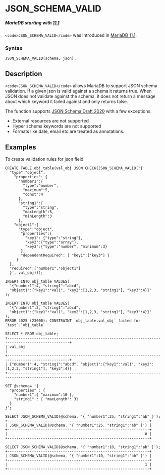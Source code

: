 
# JSON_SCHEMA_VALID


##### MariaDB starting with [11.1](../../../../../../../release-notes/mariadb-community-server/what-is-mariadb-111.md)
`<code>JSON_SCHEMA_VALID</code>` was introduced in [MariaDB 11.1](../../../../../../../release-notes/mariadb-community-server/what-is-mariadb-111.md).


### Syntax


```
JSON_SCHEMA_VALID(schema, json);
```


## Description


`<code>JSON_SCHEMA_VALID</code>` allows MariaDB to support JSON schema validation. If a given json is valid against a schema it returns true. When JSON does not validate against the schema, it does not return a message about which keyword it failed against and only returns false.


The function supports [JSON Schema Draft 2020](https://json-schema.org/draft/2020-12/release-notes.html) with a few exceptions:


* External resources are not supported
* Hyper schema keywords are not supported
* Formats like date, email etc are treated as annotations.


## Examples


To create validation rules for json field


```
CREATE TABLE obj_table(val_obj JSON CHECK(JSON_SCHEMA_VALID('{
  "type":"object",
    "properties": {
      "number1":{
        "type":"number",
        "maximum":5,
        "const":4
      },
      "string1":{
        "type":"string",
        "maxLength":5,
        "minLength":3
      },
    "object1":{
      "type":"object",
       "properties":{
         "key1": {"type":"string"},
         "key2":{"type":"array"},
         "key3":{"type":"number", "minimum":3}
       },
       "dependentRequired": { "key1":["key3"] }
     }
  },
  "required":["number1","object1"]
  }', val_obj)));

INSERT INTO obj_table VALUES(
  '{"number1":4, "string1":"abcd", 
  "object1":{"key1":"val1", "key2":[1,2,3, "string1"], "key3":4}}'
);

INSERT INTO obj_table VALUES(
  '{"number1":3, "string1":"abcd", 
  "object1":{"key1":"val1", "key2":[1,2,3, "string1"], "key3":4}}'
);
ERROR 4025 (23000): CONSTRAINT `obj_table.val_obj` failed for `test`.`obj_table`

SELECT * FROM obj_table;
+--------------------------------------------------------------------------------------------------+
| val_obj                                                                                          |
+--------------------------------------------------------------------------------------------------+
| {"number1":4, "string1":"abcd", "object1":{"key1":"val1", "key2":[1,2,3, "string1"], "key3":4}} |
+--------------------------------------------------------------------------------------------------+

SET @schema= '{
  "properties" : {
    "number1":{ "maximum":10 },
    "string1" : { "maxLength": 3} 
  }
}';

SELECT JSON_SCHEMA_VALID(@schema, '{ "number1":25, "string1":"ab" }');
+----------------------------------------------------------------+
| JSON_SCHEMA_VALID(@schema, '{ "number1":25, "string1":"ab" }') |
+----------------------------------------------------------------+
|                                                              0 |
+----------------------------------------------------------------+

SELECT JSON_SCHEMA_VALID(@schema, '{ "number1":10, "string1":"ab" }');
+----------------------------------------------------------------+
| JSON_SCHEMA_VALID(@schema, '{ "number1":10, "string1":"ab" }') |
+----------------------------------------------------------------+
|                                                              1 |
+----------------------------------------------------------------+
```
